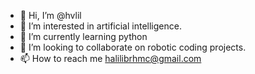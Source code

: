 - 👋 Hi, I’m @hvlil
- 👀 I’m interested in artificial intelligence.
- 🌱 I’m currently learning python
- 💞️ I’m looking to collaborate on robotic coding projects.
- 📫 How to reach me halilibrhmc@gmail.com

<!---
hvlil/hvlil is a ✨ special ✨ repository because its `README.md` (this file) appears on your GitHub profile.
You can click the Preview link to take a look at your changes.
--->
